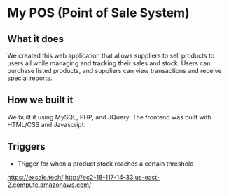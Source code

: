 # My POS (Point of Sale System)

## What it does
We created this web application that allows suppliers to sell products to users all while managing and tracking their sales and stock. Users can purchase listed products, and suppliers can view transactions and receive special reports.

## How we built it
We built it using MySQL, PHP, and JQuery. The frontend was built with HTML/CSS and Javascript.

## Triggers
- Trigger for when a product stock reaches a certain threshold

https://exsale.tech/
http://ec2-18-117-14-33.us-east-2.compute.amazonaws.com/
